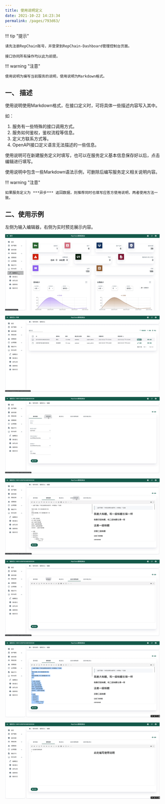 ```yaml
---
title: 使用说明定义
date: 2021-10-22 14:23:34
permalink: /pages/793d63/
---
```


!!! tip "提示"
 
    请先注册RepChain账号，并登录到RepChain-Dashboard管理控制台页面。

    接口协同所有操作均以此为前提。



!!! warning "注意"

    使用说明为编写当前服务的说明，使用说明为Markdown格式。



## 一、 描述

使用说明使用Markdown格式，在接口定义时，可将具体一些描述内容写入其中。

如：

1. 服务有一些特殊的接口调用方式。
2. 服务如何鉴权，鉴权流程等信息。
3. 定义方联系方式等。
4. OpenAPI接口定义语言无法描述的一些信息。

使用说明可在新建服务定义时填写，也可以在服务定义基本信息保存好以后，点击编辑进行填写。

使用说明中包含一些Markdown语法示例，可删除后编写服务定义相关说明内容。

!!! warning "注意"

    如果服务定义为 ***异步*** 返回数据，则推荐同时也填写应答方使用说明，两者使用方法一致。



## 二、使用示例

左侧为输入编辑器，右侧为实时预览展示内容。

![htu](../../img/htu1.png)

![htu](../../img/htu2.png)

![htu](../../img/htu3.png)

![htu](../../img/htu4.png)

![htu](../../img/htu5.png)

![htu](../../img/htu6.png)

![htu](../../img/htu7.png)

